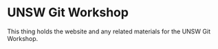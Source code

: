 UNSW Git Workshop
===============
This thing holds the website and any related materials for the UNSW Git Workshop.